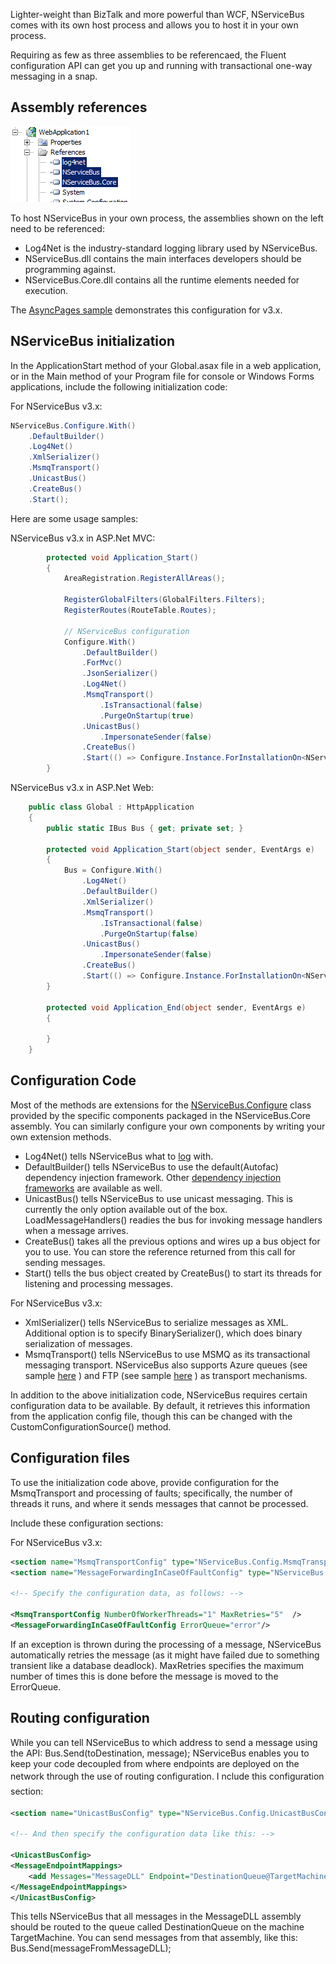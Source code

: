 <!--
title: "Hosting NServiceBus in Your Own Process v3.x"
tags: ""
summary: "<p>Lighter-weight than BizTalk and more powerful than WCF, NServiceBus comes with its own host process and allows you to host it in your own process.</p>
<p>Requiring as few as three assemblies to be referencaed, the Fluent configuration API can get you up and running with transactional one-way messaging in a snap.</p>
"
-->

Lighter-weight than BizTalk and more powerful than WCF, NServiceBus comes with its own host process and allows you to host it in your own process.

Requiring as few as three assemblies to be referencaed, the Fluent configuration API can get you up and running with transactional one-way messaging in a snap.

Assembly references
-------------------

![Assembly references](webapp_references.png)

To host NServiceBus in your own process, the assemblies shown on the left need to be referenced:

-   Log4Net is the industry-standard logging library used by
    NServiceBus.
-   NServiceBus.dll contains the main interfaces developers should be
    programming against.
-   NServiceBus.Core.dll contains all the runtime elements needed for
    execution.

The [AsyncPages sample](https://github.com/Particular/NServiceBus/tree/3.3.8/Samples) demonstrates this configuration for v3.x.


NServiceBus initialization
--------------------------

In the ApplicationStart method of your Global.asax file in a web application, or in the Main method of your Program file for console or Windows Forms applications, include the following initialization code:

For NServiceBus v3.x:



```C#
NServiceBus.Configure.With()
    .DefaultBuilder()
    .Log4Net()
    .XmlSerializer()
    .MsmqTransport()
    .UnicastBus()
    .CreateBus()
    .Start();
```




Here are some usage samples:

NServiceBus v3.x in ASP.Net MVC:



```C#
        protected void Application_Start()
        {
            AreaRegistration.RegisterAllAreas();

            RegisterGlobalFilters(GlobalFilters.Filters);
            RegisterRoutes(RouteTable.Routes);
           
            // NServiceBus configuration
            Configure.With()
                .DefaultBuilder()
                .ForMvc()
                .JsonSerializer()
                .Log4Net()
                .MsmqTransport()
                    .IsTransactional(false)
                    .PurgeOnStartup(true)
                .UnicastBus()
                    .ImpersonateSender(false)
                .CreateBus()
                .Start(() => Configure.Instance.ForInstallationOn<NServiceBus.Installation.Environments.Windows>().Install());
        }
```




NServiceBus v3.x in ASP.Net Web:



```C#
    public class Global : HttpApplication
    {
        public static IBus Bus { get; private set; }

        protected void Application_Start(object sender, EventArgs e)
        {
            Bus = Configure.With()
                .Log4Net()
                .DefaultBuilder()
                .XmlSerializer()
                .MsmqTransport()
                    .IsTransactional(false)
                    .PurgeOnStartup(false)
                .UnicastBus()
                    .ImpersonateSender(false)
                .CreateBus()
                .Start(() => Configure.Instance.ForInstallationOn<NServiceBus.Installation.Environments.Windows>().Install());
        }

        protected void Application_End(object sender, EventArgs e)
        {

        }
    }
```



Configuration Code
------------------

Most of the methods are extensions for the
[NServiceBus.Configure](https://github.com/NServiceBus/NServiceBus/blob/master/src/config/NServiceBus.Config/Configure.cs) class provided by the specific components packaged in the NServiceBus.Core assembly. You can similarly configure your own components by writing your own extension methods.

-   Log4Net() tells NServiceBus what to [log](logging-in-nservicebus.md)
    with.
-   DefaultBuilder() tells NServiceBus to use the default(Autofac)
    dependency injection framework. Other [dependency injection
    frameworks](containers.md) are available as well.
-   UnicastBus() tells NServiceBus to use unicast messaging. This is
    currently the only option available out of the box.
    LoadMessageHandlers() readies the bus for invoking message handlers
    when a message arrives.
-   CreateBus() takes all the previous options and wires up a bus object
    for you to use. You can store the reference returned from this call
    for sending messages.
-   Start() tells the bus object created by CreateBus() to start its
    threads for listening and processing messages.

For NServiceBus v3.x:

-   XmlSerializer() tells NServiceBus to serialize messages as XML.
    Additional option is to specify BinarySerializer(), which does
    binary serialization of messages.
-   MsmqTransport() tells NServiceBus to use MSMQ as its transactional
    messaging transport. NServiceBus also supports Azure queues (see
    sample
    [here](http://github.com/NServiceBus/NServiceBus/tree/master/Samples/Azure)
    ) and FTP (see sample
    [here](http://github.com/NServiceBus/NServiceBus/tree/master/Samples/FtpSample)
    ) as transport mechanisms.

In addition to the above initialization code, NServiceBus requires certain configuration data to be available. By default, it retrieves this information from the application config file, though this can be changed with the CustomConfigurationSource() method.


Configuration files
-------------------

To use the initialization code above, provide configuration for the MsmqTransport and processing of faults; specifically, the number of threads it runs, and where it sends messages that cannot be processed.

Include these configuration sections:

For NServiceBus v3.x:



```XML
<section name="MsmqTransportConfig" type="NServiceBus.Config.MsmqTransportConfig, NServiceBus.Core"/>
<section name="MessageForwardingInCaseOfFaultConfig" type="NServiceBus.Config.MessageForwardingInCaseOfFaultConfig, NServiceBus.Core" />

<!-- Specify the configuration data, as follows: -->

<MsmqTransportConfig NumberOfWorkerThreads="1" MaxRetries="5"  />
<MessageForwardingInCaseOfFaultConfig ErrorQueue="error"/>
```

 If an exception is thrown during the processing of a message, NServiceBus automatically retries the message (as it might have failed due to something transient like a database deadlock). MaxRetries specifies the maximum number of times this is done before the message is moved to the ErrorQueue.

Routing configuration
---------------------

While you can tell NServiceBus to which address to send a message using the API: Bus.Send(toDestination, message); NServiceBus enables you to keep your code decoupled from where endpoints are deployed on the network through the use of routing configuration. I
<span style="font-size: 14px; line-height: 24px;">nclude this configuration section:</span>





```XML
<section name="UnicastBusConfig" type="NServiceBus.Config.UnicastBusConfig, NServiceBus.Core"/>

<!-- And then specify the configuration data like this: -->

<UnicastBusConfig>
<MessageEndpointMappings>
    <add Messages="MessageDLL" Endpoint="DestinationQueue@TargetMachine"/>
</MessageEndpointMappings>
</UnicastBusConfig>  
```

 This tells NServiceBus that all messages in the MessageDLL assembly should be routed to the queue called DestinationQueue on the machine TargetMachine. You can send messages from that assembly, like this: Bus.Send(messageFromMessageDLL);




